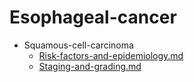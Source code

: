 
# Esophageal-cancer

- Squamous-cell-carcinoma
  - [Risk-factors-and-epidemiology.md](./Risk-factors-and-epidemiology.md)
  - [Staging-and-grading.md](./Staging-and-grading.md)
